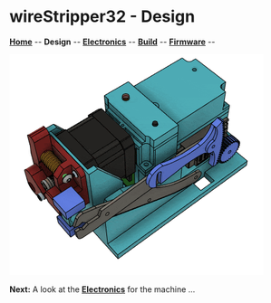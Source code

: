 # wireStripper32 - Design

**[Home](readme.md)** --
**Design** --
**[Electronics](electronics.md)** --
**[Build](build.md)** --
**[Firmware](firmware.md)** --


![design_anim1](images/design_anim1.gif)


**Next:** A look at the [**Electronics**](electronics.md) for the machine ...
